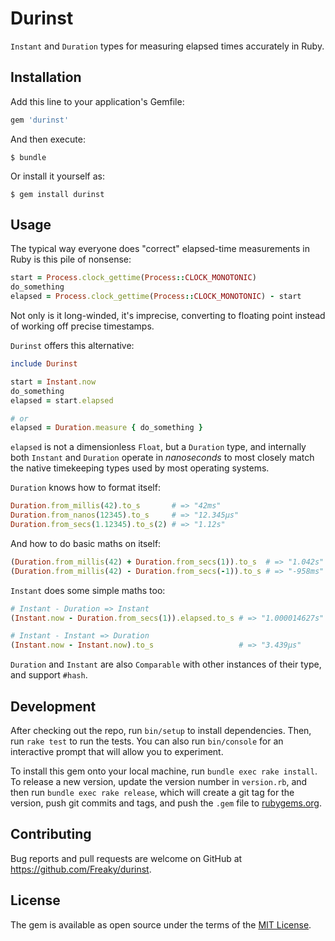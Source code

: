 # Durinst

`Instant` and `Duration` types for measuring elapsed times accurately in Ruby.

## Installation

Add this line to your application's Gemfile:

```ruby
gem 'durinst'
```

And then execute:

    $ bundle

Or install it yourself as:

    $ gem install durinst

## Usage

The typical way everyone does "correct" elapsed-time measurements in Ruby is
this pile of nonsense:

```ruby
start = Process.clock_gettime(Process::CLOCK_MONOTONIC)
do_something
elapsed = Process.clock_gettime(Process::CLOCK_MONOTONIC) - start
```

Not only is it long-winded, it's imprecise, converting to floating point instead
of working off precise timestamps.

`Durinst` offers this alternative:

```ruby
include Durinst

start = Instant.now
do_something
elapsed = start.elapsed

# or
elapsed = Duration.measure { do_something }
```

`elapsed` is not a dimensionless `Float`, but a `Duration` type, and internally
both `Instant` and `Duration` operate in *nanoseconds* to most closely match
the native timekeeping types used by most operating systems.

`Duration` knows how to format itself:

```ruby
Duration.from_millis(42).to_s       # => "42ms"
Duration.from_nanos(12345).to_s     # => "12.345μs"
Duration.from_secs(1.12345).to_s(2) # => "1.12s"
```

And how to do basic maths on itself:

```ruby
(Duration.from_millis(42) + Duration.from_secs(1)).to_s  # => "1.042s"
(Duration.from_millis(42) - Duration.from_secs(-1)).to_s # => "-958ms"
```

`Instant` does some simple maths too:

```ruby
# Instant - Duration => Instant
(Instant.now - Duration.from_secs(1)).elapsed.to_s # => "1.000014627s"

# Instant - Instant => Duration
(Instant.now - Instant.now).to_s                   # => "3.439μs"
```

`Duration` and `Instant` are also `Comparable` with other instances of their
type, and support `#hash`.

## Development

After checking out the repo, run `bin/setup` to install dependencies. Then, run `rake test` to run the tests. You can also run `bin/console` for an interactive prompt that will allow you to experiment.

To install this gem onto your local machine, run `bundle exec rake install`. To release a new version, update the version number in `version.rb`, and then run `bundle exec rake release`, which will create a git tag for the version, push git commits and tags, and push the `.gem` file to [rubygems.org](https://rubygems.org).

## Contributing

Bug reports and pull requests are welcome on GitHub at https://github.com/Freaky/durinst.

## License

The gem is available as open source under the terms of the [MIT License](https://opensource.org/licenses/MIT).
